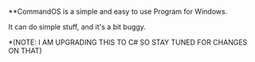 **CommandOS is a simple and easy to use Program for Windows.

It can do simple stuff, and it's a bit buggy.

*(NOTE: I AM UPGRADING THIS TO C# SO STAY TUNED FOR CHANGES ON THAT)

